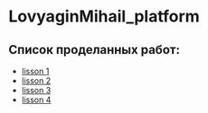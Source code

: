 # LovyaginMihail_platform


## Список проделанных работ:

- [lisson 1](kubernetes-intro/README.md)
- [lisson 2](kubernetes-controllers/README.md)
- [lisson 3](kubernetes-networks/README.md)
- [lisson 4](kubernetes-volumes/README.md)
